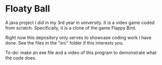 # Floaty Ball

A java project I did in my 3rd year in university. It is a video game coded from scratch. Specifically, it is a clone of the game Flappy Bird.

Right now this depository only serves to showcase coding work I have done. See the files in the "src" folder if this interests you.

To-do: make an exe file and a video of this program to demonstrate what the code does.

